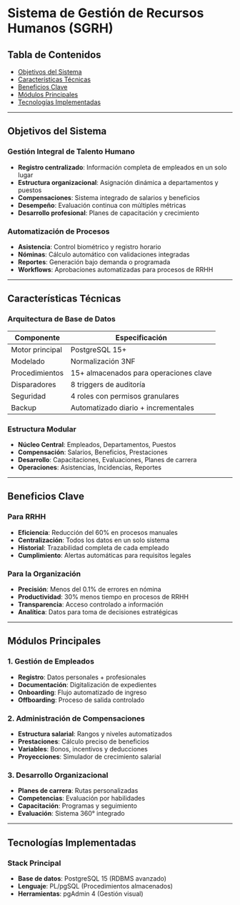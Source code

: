 # Sistema de Gestión de Recursos Humanos (SGRH)

## Tabla de Contenidos
- [Objetivos del Sistema](#objetivos-del-sistema)
- [Características Técnicas](#características-técnicas)
- [Beneficios Clave](#beneficios-clave)
- [Módulos Principales](#módulos-principales)
- [Tecnologías Implementadas](#tecnologías-implementadas)
---

## Objetivos del Sistema

### Gestión Integral de Talento Humano
- **Registro centralizado**: Información completa de empleados en un solo lugar  
- **Estructura organizacional**: Asignación dinámica a departamentos y puestos  
- **Compensaciones**: Sistema integrado de salarios y beneficios  
- **Desempeño**: Evaluación continua con múltiples métricas  
- **Desarrollo profesional**: Planes de capacitación y crecimiento  

### Automatización de Procesos
- **Asistencia**: Control biométrico y registro horario  
- **Nóminas**: Cálculo automático con validaciones integradas  
- **Reportes**: Generación bajo demanda o programada  
- **Workflows**: Aprobaciones automatizadas para procesos de RRHH  

---

## Características Técnicas

### Arquitectura de Base de Datos

| Componente        | Especificación                            |
|-------------------|--------------------------------------------|
| Motor principal   | PostgreSQL 15+                             |
| Modelado          | Normalización 3NF                          |
| Procedimientos    | 15+ almacenados para operaciones clave     |
| Disparadores      | 8 triggers de auditoría                    |
| Seguridad         | 4 roles con permisos granulares            |
| Backup            | Automatizado diario + incrementales        |

### Estructura Modular
- **Núcleo Central**: Empleados, Departamentos, Puestos  
- **Compensación**: Salarios, Beneficios, Prestaciones  
- **Desarrollo**: Capacitaciones, Evaluaciones, Planes de carrera  
- **Operaciones**: Asistencias, Incidencias, Reportes  

---

## Beneficios Clave

### Para RRHH
- **Eficiencia**: Reducción del 60% en procesos manuales  
- **Centralización**: Todos los datos en un solo sistema  
- **Historial**: Trazabilidad completa de cada empleado  
- **Cumplimiento**: Alertas automáticas para requisitos legales  

### Para la Organización
- **Precisión**: Menos del 0.1% de errores en nómina  
- **Productividad**: 30% menos tiempo en procesos de RRHH  
- **Transparencia**: Acceso controlado a información  
- **Analítica**: Datos para toma de decisiones estratégicas  

---

## Módulos Principales

### 1. Gestión de Empleados
- **Registro**: Datos personales + profesionales  
- **Documentación**: Digitalización de expedientes  
- **Onboarding**: Flujo automatizado de ingreso  
- **Offboarding**: Proceso de salida controlado  

### 2. Administración de Compensaciones
- **Estructura salarial**: Rangos y niveles automatizados  
- **Prestaciones**: Cálculo preciso de beneficios  
- **Variables**: Bonos, incentivos y deducciones  
- **Proyecciones**: Simulador de crecimiento salarial  

### 3. Desarrollo Organizacional
- **Planes de carrera**: Rutas personalizadas  
- **Competencias**: Evaluación por habilidades  
- **Capacitación**: Programas y seguimiento  
- **Evaluación**: Sistema 360° integrado  

---

## Tecnologías Implementadas

### Stack Principal
- **Base de datos**: PostgreSQL 15 (RDBMS avanzado)  
- **Lenguaje**: PL/pgSQL (Procedimientos almacenados)  
- **Herramientas**: pgAdmin 4 (Gestión visual)  
